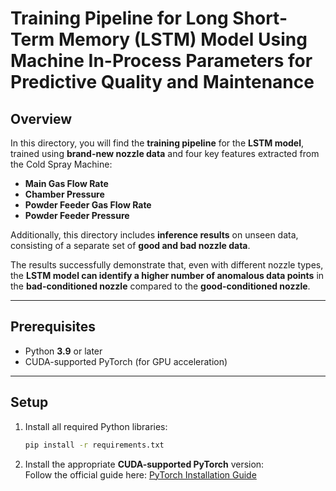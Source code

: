 # **Training Pipeline for Long Short-Term Memory (LSTM) Model Using Machine In-Process Parameters for Predictive Quality and Maintenance**

## **Overview**
In this directory, you will find the **training pipeline** for the **LSTM model**, trained using **brand-new nozzle data** and four key features extracted from the Cold Spray Machine:

- **Main Gas Flow Rate**  
- **Chamber Pressure**  
- **Powder Feeder Gas Flow Rate**  
- **Powder Feeder Pressure**  

Additionally, this directory includes **inference results** on unseen data, consisting of a separate set of **good and bad nozzle data**.

The results successfully demonstrate that, even with different nozzle types, the **LSTM model can identify a higher number of anomalous data points** in the **bad-conditioned nozzle** compared to the **good-conditioned nozzle**.

---

## **Prerequisites**
- Python **3.9** or later  
- CUDA-supported PyTorch (for GPU acceleration)  

---

## **Setup**  
1. Install all required Python libraries:  
   ```bash
   pip install -r requirements.txt
   ```

2. Install the appropriate **CUDA-supported PyTorch** version:  
   Follow the official guide here: [PyTorch Installation Guide](https://pytorch.org/get-started/locally/)
